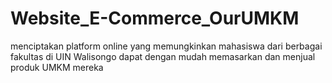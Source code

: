 # Website_E-Commerce_OurUMKM
menciptakan platform online yang  memungkinkan mahasiswa dari berbagai fakultas di UIN Walisongo dapat dengan mudah  memasarkan dan menjual produk UMKM mereka
